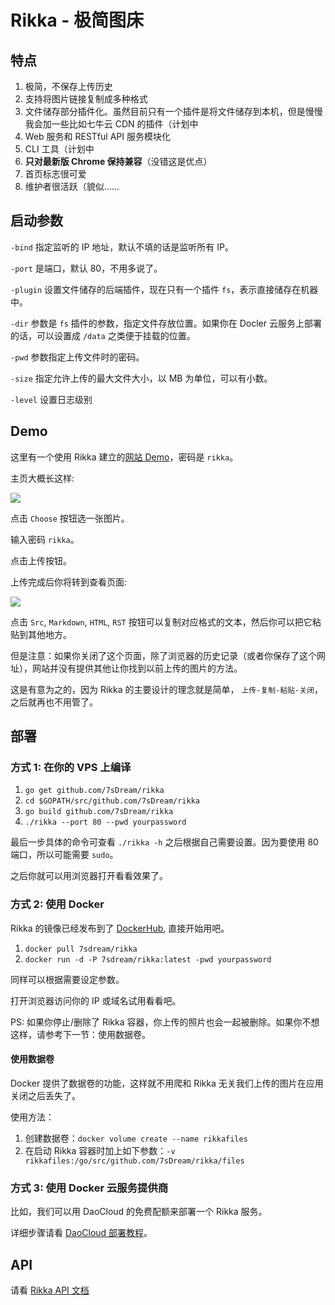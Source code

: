 # Rikka - 极简图床

## 特点

1. 极简，不保存上传历史
2. 支持将图片链接复制成多种格式
3. 文件储存部分插件化。虽然目前只有一个插件是将文件储存到本机，但是慢慢我会加一些比如七牛云 CDN 的插件（计划中
4. Web 服务和 RESTful API 服务模块化 
5. CLI 工具（计划中
6. **只对最新版 Chrome 保持兼容**（没错这是优点）
7. 首页标志很可爱
8. 维护者很活跃（貌似……

## 启动参数

`-bind` 指定监听的 IP 地址，默认不填的话是监听所有 IP。

`-port` 是端口，默认 80，不用多说了。

`-plugin` 设置文件储存的后端插件，现在只有一个插件 `fs`，表示直接储存在机器中。

`-dir` 参数是 `fs` 插件的参数，指定文件存放位置。如果你在 Docler 云服务上部署的话，可以设置成 `/data` 之类便于挂载的位置。

`-pwd` 参数指定上传文件时的密码。

`-size` 指定允许上传的最大文件大小，以 MB 为单位，可以有小数。

`-level` 设置日志级别

## Demo

这里有一个使用 Rikka 建立的[网站 Demo](http://7sdream-rikka-demo.daoapp.io/)，密码是 `rikka`。

主页大概长这样:

![](http://7sdream-rikka-demo.daoapp.io/files/2016-09-02-544100677)

点击 `Choose` 按钮选一张图片。

输入密码 `rikka`。

点击上传按钮。

上传完成后你将转到查看页面:

![](http://7sdream-rikka-demo.daoapp.io/files/2016-09-02-734641087)

点击 `Src`, `Markdown`, `HTML`, `RST` 按钮可以复制对应格式的文本，然后你可以把它粘贴到其他地方。

但是注意：如果你关闭了这个页面，除了浏览器的历史记录（或者你保存了这个网址），网站并没有提供其他让你找到以前上传的图片的方法。

这是有意为之的，因为 Rikka 的主要设计的理念就是简单， `上传-复制-粘贴-关闭`，之后就再也不用管了。

## 部署

### 方式 1: 在你的 VPS 上编译

1. `go get github.com/7sDream/rikka`
2. `cd $GOPATH/src/github.com/7sDream/rikka`
3. `go build github.com/7sDream/rikka`
4. `./rikka --port 80 --pwd yourpassword`

最后一步具体的命令可查看 `./rikka -h` 之后根据自己需要设置。因为要使用 80 端口，所以可能需要 `sudo`。

之后你就可以用浏览器打开看看效果了。

### 方式 2: 使用 Docker

Rikka 的镜像已经发布到了 [DockerHub](https://hub.docker.com/r/7sdream/rikka/), 直接开始用吧。

1. `docker pull 7sdream/rikka`
2. `docker run -d -P 7sdream/rikka:latest -pwd yourpassword`

同样可以根据需要设定参数。

打开浏览器访问你的 IP 或域名试用看看吧。

PS: 如果你停止/删除了 Rikka 容器，你上传的照片也会一起被删除。如果你不想这样，请参考下一节：使用数据卷。

#### 使用数据卷

Docker 提供了数据卷的功能，这样就不用爬和 Rikka 无关我们上传的图片在应用关闭之后丢失了。

使用方法：

1. 创建数据卷：`docker volume create --name rikkafiles`
2. 在启动 Rikka 容器时加上如下参数：`-v rikkafiles:/go/src/github.com/7sDream/rikka/files`

### 方式 3: 使用 Docker 云服务提供商

比如，我们可以用 DaoCloud 的免费配额来部署一个 Rikka 服务。

详细步骤请看 [DaoCloud 部署教程](https://github.com/7sDream/rikka/wiki/%E5%9C%A8-DaoCloud-%E4%B8%8A%E5%85%8D%E8%B4%B9%E9%83%A8%E7%BD%B2-Rikka)。

## API

请看 [Rikka API 文档](https://github.com/7sDream/rikka/blob/master/API.md)
